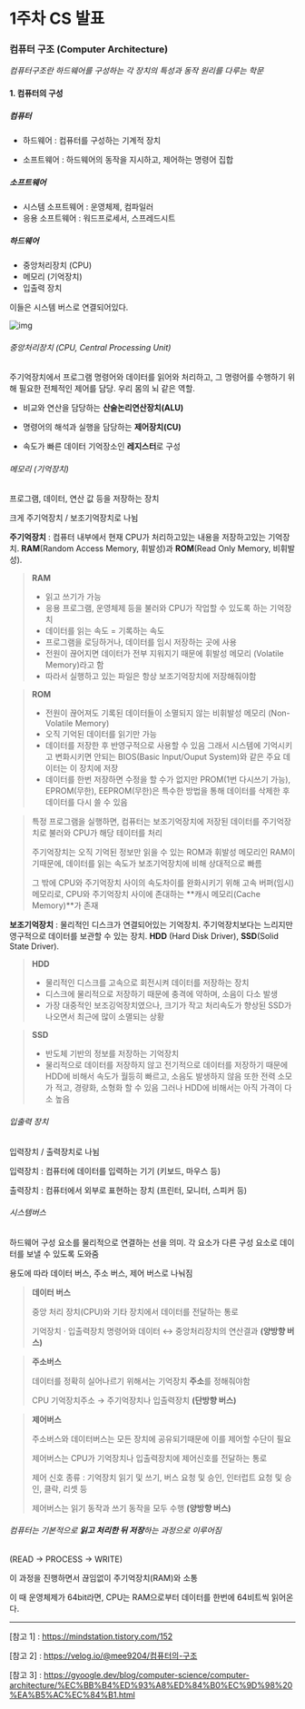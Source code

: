 # 1주차 CS 발표

### 컴퓨터 구조 (Computer Architecture)

*컴퓨터구조란 하드웨어를 구성하는 각 장치의 특성과 동작 원리를 다루는 학문*



#### 1. 컴퓨터의 구성

##### 컴퓨터

  - 하드웨어 : 컴퓨터를 구성하는 기계적 장치

  - 소프트웨어 : 하드웨어의 동작을 지시하고, 제어하는 명령어 집합

    

##### 소프트웨어

- 시스템 소프트웨어 : 운영체제, 컴파일러
- 응용 소프트웨어 : 워드프로세서, 스프레드시트



##### 하드웨어

  - 중앙처리장치 (CPU) 
  - 메모리 (기억장치) 
  - 입출력 장치 

  이들은 시스템 버스로 연결되어있다.

![img](https://media.vlpt.us/images/mee9204/post/fb39e719-9435-478b-8044-98d665d30912/hardware_img.png)

###### 중앙처리장치 (CPU, Central Processing Unit)

주기억장치에서 프로그램 명령어와 데이터를 읽어와 처리하고, 그 명령어를 수행하기 위해 필요한 전체적인 제어를 담당. 우리 몸의 뇌 같은 역할. 

- 비교와 연산을 담당하는 **산술논리연산장치(ALU)**

- 명령어의 해석과 실행을 담당하는 **제어장치(CU)**
- 속도가 빠른 데이터 기억장소인 **레지스터**로 구성



###### 메모리 (기억장치) 

프로그램, 데이터, 연산 값 등을 저장하는 장치

크게 주기억장치 / 보조기억장치로 나뉨

**주기억장치** : 컴퓨터 내부에서 현재 CPU가 처리하고있는 내용을 저장하고있는 기억장치. **RAM**(Random Access Memory, 휘발성)과 **ROM**(Read Only Memory, 비휘발성). 

> **RAM**
>
> - 읽고 쓰기가 가능
> - 응용 프로그램, 운영체제 등을 불러와 CPU가 작업할 수 있도록 하는 기억장치
> - 데이터를 읽는 속도 = 기록하는 속도
> - 프로그램을 로딩하거나, 데이터를 임시 저장하는 곳에 사용
> - 전원이 끊어지면 데이터가 전부 지워지기 때문에 휘발성 메모리 (Volatile Memory)라고 함
> - 따라서 실행하고 있는 파일은 항상 보조기억장치에 저장해줘야함

> **ROM**
>
> - 전원이 끊어져도 기록된 데이터들이 소멸되지 않는 비휘발성 메모리 (Non-Volatile Memory)
> - 오직 기억된 데이터를 읽기만 가능
> - 데이터를 저장한 후 반영구적으로 사용할 수 있음
>   그래서 시스템에 기억시키고 변화시키면 안되는 BIOS(Basic Input/Ouput System)와 같은 주요 데이터는 이 장치에 저장
> - 데이터를 한번 저장하면 수정을 할 수가 없지만 PROM(1번 다시쓰기 가능), EPROM(무한), EEPROM(무한)은 특수한 방법을 통해 데이터를 삭제한 후 데이터를 다시 쓸 수 있음

> 특정 프로그램을 실행하면, 컴퓨터는 보조기억장치에 저장된 데이터를 주기억장치로 불러와 CPU가 해당 테이터를 처리
>
> 주기억장치는 오직 기억된 정보만 읽을 수 있는 ROM과 휘발성 메모리인 RAM이기때문에, 데이터를 읽는 속도가 보조기억장치에 비해 상대적으로 빠름
>
> 그 밖에 CPU와 주기억장치 사이의 속도차이를 완화시키기 위해 고속 버퍼(임시) 메모리로, CPU와 주기억장치 사이에 존대하는 **캐시 메모리(Cache Memory)**가 존재

**보조기억장치** : 물리적인 디스크가 연결되어있는 기억장치. 주기억장치보다는 느리지만 영구적으로 데이터를 보관할 수 있는 장치. **HDD** (Hard Disk Driver), **SSD**(Solid State Driver). 

> **HDD**
>
> - 물리적인 디스크를 고속으로 회전시켜 데이터를 저장하는 장치
> - 디스크에 물리적으로 저장하기 때문에 충격에 약하며, 소음이 다소 발생
> - 가장 대중적인 보조깅억장치였으나, 크기가 작고 처리속도가 향상된 SSD가 나오면서 최근에 많이 소멸되는 상황

> **SSD**
>
> - 반도체 기반의 정보를 저장하는 기억장치
> - 물리적으로 데이터를 저장하지 않고 전기적으로 데이터를 저장하기 때문에 HDD에 비해서 속도가 월등히 빠르고, 소음도 발생하지 않음
>   또한 전력 소모가 적고, 경량화, 소형화 할 수 있음
>   그러나 HDD에 비해서는 아직 가격이 다소 높음



###### 입출력 장치 

입력장치 / 출력장치로 나뉨

입력장치 : 컴퓨터에 데이터를 입력하는 기기 (키보드, 마우스 등)

출력장치 : 컴퓨터에서 외부로 표현하는 장치 (프린터, 모니터, 스피커 등)



###### 시스템버스

하드웨어 구성 요소를 물리적으로 연결하는 선을 의미. 각 요소가 다른 구성 요소로 데이터를 보낼 수 있도록 도와줌

용도에 따라 데이터 버스, 주소 버스, 제어 버스로 나눠짐

> **데이터 버스**
>
> 중앙 처리 장치(CPU)와 기타 장치에서 데이터를 전달하는 통로 
>
> 기억장치 · 입출력장치 명령어와 데이터 ↔ 중앙처리장치의 연산결과 **(양방향 버스)**

> **주소버스**
>
> 데이터를 정확히 실어나르기 위해서는 기억장치 **주소**를 정해줘야함
>
> CPU 기억장치주소 →  주기억장치나 입출력장치 **(단방향 버스)**

> **제어버스**
>
> 주소버스와 데이터버스는 모든 장치에 공유되기때문에 이를 제어할 수단이 필요
>
> 제어버스는 CPU가 기억장치나 입출력장치에 제어신호를 전달하는 통로
>
> 제어 신호 종류 : 기억장치 읽기 및 쓰기, 버스 요청 및 승인, 인터럽트 요청 및 승인, 클락, 리셋 등
>
> 제어버스는 읽기 동작과 쓰기 동작을 모두 수행  **(양방향 버스)**



###### 컴퓨터는 기본적으로 **읽고 처리한 뒤 저장**하는 과정으로 이루어짐

(READ → PROCESS → WRITE)

이 과정을 진행하면서 끊임없이 주기억장치(RAM)와 소통

이 때 운영체제가 64bit라면, CPU는 RAM으로부터 데이터를 한번에 64비트씩 읽어온다.



------

[참고 1] : <https://mindstation.tistory.com/152>

[참고 2] : <https://velog.io/@mee9204/컴퓨터의-구조>

[참고 3] : <https://gyoogle.dev/blog/computer-science/computer-architecture/%EC%BB%B4%ED%93%A8%ED%84%B0%EC%9D%98%20%EA%B5%AC%EC%84%B1.html>

